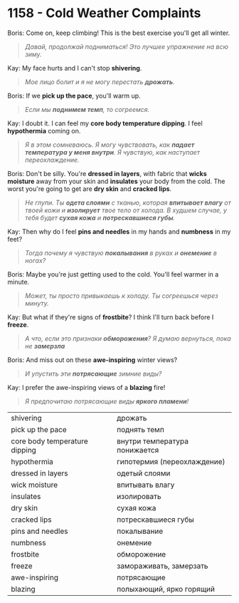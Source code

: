 # 1158 - Cold Weather Complaints

Boris: Come on, keep climbing! This is the best exercise you'll get all winter.

> _Давай, продолжай подниматься! Это лучшее упражнение на всю зиму._

Kay: My face hurts and I can't stop **shivering**.

> _Мое лицо болит и я не могу перестать **дрожать**._

Boris: If we **pick up the pace**, you'll warm up.

> _Если мы **поднимем темп**, то согреемся._

Kay: I doubt it. I can feel my **core body temperature dipping**. I feel **hypothermia** coming on.

> _Я в этом сомневаюсь. Я могу чувствовать, как **падает температура у меня внутри**. Я чувствую, как наступает переохлаждение._

Boris: Don't be silly. You're **dressed in layers**, with fabric that **wicks moisture** away from your skin and **insulates** your body from the cold. The worst you're going to get are **dry skin** and **cracked lips**.

> _Не глупи. Ты **одета слоями** с тканью, которая **впитывает влагу** от твоей кожи и **изолирует** твое тело от холода. В худшем случае, у тебя будет **сухая кожа** и **потрескавшиеся губы**._

Kay: Then why do I feel **pins and needles** in my hands and **numbness** in my feet?

> _Тогда почему я чувствую **покалывания** в руках и **онемение** в ногах?_

Boris: Maybe you're just getting used to the cold. You'll feel warmer in a minute.

> _Может, ты просто привыкаешь к холоду. Ты согреешься через минуту._

Kay: But what if they're signs of **frostbite**? I think I'll turn back before I **freeze**.

> _А что, если это признаки **обморожения**? Я думаю вернуться, пока не **замерзла**_

Boris: And miss out on these **awe-inspiring** winter views?

> _И упустить эти **потрясающие** зимние виды?_

Kay: I prefer the awe-inspiring views of a **blazing** fire!

> _Я предпочитаю потрясающие виды **яркого пламени**!_

|                               |                               |
|-------------------------------|-------------------------------|
| shivering                     | дрожать                       |
| pick up the pace              | поднять темп                  |
| core body temperature dipping | внутри температура понижается |
| hypothermia                   | гипотермия (переохлаждение)   |
| dressed in layers             | одетый слоями                 |
| wick moisture                 | впитывать влагу               |
| insulates                     | изолировать                   |
| dry skin                      | сухая кожа                    |
| cracked lips                  | потрескавшиеся губы           |
| pins and needles              | покалывание                   |
| numbness                      | онемение                      |
| frostbite                     | обморожение                   |
| freeze                        | замораживать, замерзать       |
| awe-inspiring                 | потрясающие                   |
| blazing                       | полыхающий, ярко горящий      |
